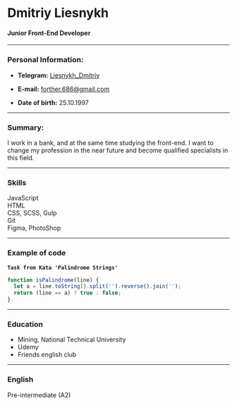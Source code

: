 # Dmitriy Liesnykh<br/>
#### Junior Front-End Developer

----

### Personal Information:
- __Telegram:__  [Liesnykh_Dmitriy](https://t.me/Liesnykh_Dmitriy)

-  __E-mail:__ forther.686@gmail.com

-  __Date of birth:__ 25.10.1997

-----

### Summary:

I work in a bank, and at the same time studying the front-end. I want to change my profession in the near future and become qualified specialists in this field.

----

### Skills<br/>
JavaScript<br/>
HTML<br/>
CSS, SCSS, Gulp<br/>
Git<br/>
Figma, PhotoShop

-----

### Example of code
__``Task from Kata 'Palindrome Strings'``__

~~~javascript
function isPalindrome(line) {
  let a = line.toString().split('').reverse().join('');
  return (line == a) ? true : false;
}
~~~

-----

### Education 
- Mining, National Technical University
- Udemy
- Friends english club

-----

### English
Pre-intermediate (A2)
